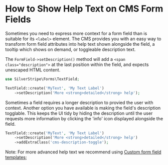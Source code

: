 # How to Show Help Text on CMS Form Fields

Sometimes you need to express more context for a form field
than is suitable for its `<label>` element.
The CMS provides you with an easy way to transform
form field attributes into help text
shown alongside the field, a tooltip which shows on demand, or toggleable description text.

The `FormField->setDescription()` method will add a `<span class="description">`
at the last position within the field, and expects unescaped HTML content.


```php
use SilverStripe\Forms\TextField;

TextField::create('MyText', 'My Text Label')
    ->setDescription('More <strong>detailed</strong> help');
```

Sometimes a field requires a longer description to provied the user with context. Another option you have available is making the field's description togglable. This keeps
the UI tidy by hiding the description until the user requests more information
by clicking the 'info' icon displayed alongside the field.


```php
TextField::create('MyText', 'My Text Label')
    ->setDescription('More <strong>detailed</strong> help')
    ->addExtraClass('cms-description-toggle');
```

Note: For more advanced help text we recommend using
[Custom form field templates](/developer_guides/forms/form_templates);
